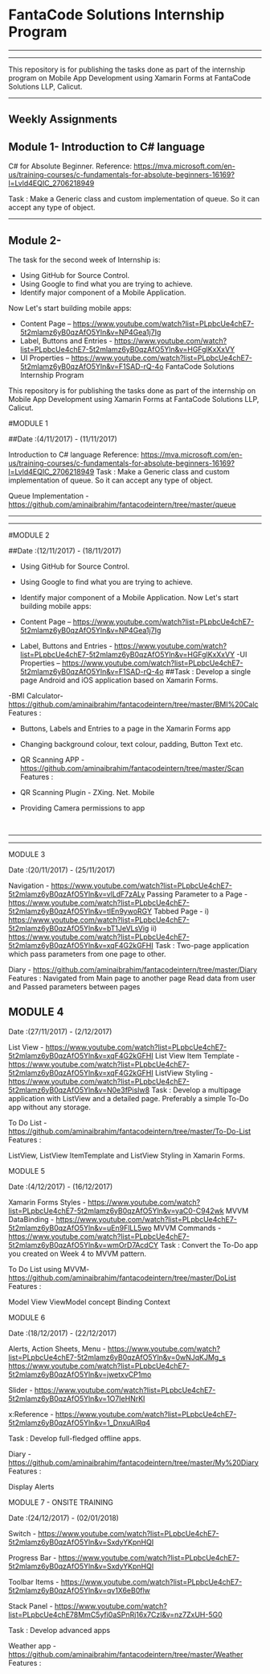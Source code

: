 # FantaCode Solutions Internship Program
<hr>
<hr>
  This repository is for publishing the tasks done as part of the internship program on Mobile App Development using Xamarin Forms  at FantaCode Solutions LLP, Calicut.
 <hr> 


## Weekly Assignments
            


   
## Module 1- Introduction to C# language

C# for Absolute Beginner.
Reference:  https://mva.microsoft.com/en-us/training-courses/c-fundamentals-for-absolute-beginners-16169?l=Lvld4EQIC_2706218949

Task : Make a Generic class and custom implementation of queue. So it can accept any type of object.
 
<hr>

   
## Module 2- 

The task for the second week of Internship is:
 - Using GitHub for Source Control.
 - Using Google to find what you are trying to achieve.
 - Identify major component of a Mobile Application.
 
 Now Let's start building mobile apps:

 - Content Page – https://www.youtube.com/watch?list=PLpbcUe4chE7-5t2mlamz6yB0qzAfO5Yln&v=NP4Gea1j7Ig 
 - Label, Buttons and Entries - https://www.youtube.com/watch?list=PLpbcUe4chE7-5t2mlamz6yB0qzAfO5Yln&v=HGFglKxXxVY
 - UI Properties – https://www.youtube.com/watch?list=PLpbcUe4chE7-5t2mlamz6yB0qzAfO5Yln&v=F1SAD-rQ-4o
FantaCode Solutions Internship Program

This repository is for publishing the tasks done as part of the internship on Mobile App Development using Xamarin Forms at FantaCode Solutions LLP, Calicut. 

#MODULE 1

##Date :(4/11/2017) - (11/11/2017)

Introduction to C# language 
Reference: https://mva.microsoft.com/en-us/training-courses/c-fundamentals-for-absolute-beginners-16169?l=Lvld4EQIC_2706218949
Task : Make a Generic class and custom implementation of queue. So it can accept any type of object.

Queue Implementation - https://github.com/aminaibrahim/fantacodeintern/tree/master/queue

<hr>
<hr>

#MODULE 2

##Date :(12/11/2017) - (18/11/2017)


- Using GitHub for Source Control.
- Using Google to find what you are trying to achieve.
- Identify major component of a Mobile Application.
Now Let's start building mobile apps:

- Content Page – https://www.youtube.com/watch?list=PLpbcUe4chE7-5t2mlamz6yB0qzAfO5Yln&v=NP4Gea1j7Ig
- Label, Buttons and Entries - https://www.youtube.com/watch?list=PLpbcUe4chE7-5t2mlamz6yB0qzAfO5Yln&v=HGFglKxXxVY
-UI Properties – https://www.youtube.com/watch?list=PLpbcUe4chE7-5t2mlamz6yB0qzAfO5Yln&v=F1SAD-rQ-4o
##Task : Develop a single page Android and iOS application based on Xamarin Forms.

-BMI Calculator- https://github.com/aminaibrahim/fantacodeintern/tree/master/BMI%20Calc
Features :
 - Buttons, Labels and Entries to a page in the Xamarin Forms app
 - Changing background colour, text colour, padding, Button Text etc.

- QR Scanning APP - https://github.com/aminaibrahim/fantacodeintern/tree/master/Scan
Features :
 - QR Scanning Plugin - ZXing. Net. Mobile 
 - Providing Camera permissions to app
<br>
<hr>
<hr>
MODULE 3

Date :(20/11/2017) - (25/11/2017)

Navigation - https://www.youtube.com/watch?list=PLpbcUe4chE7-5t2mlamz6yB0qzAfO5Yln&v=vlLdF7zALy
Passing Parameter to a Page - https://www.youtube.com/watch?list=PLpbcUe4chE7-5t2mlamz6yB0qzAfO5Yln&v=tlEn9ywoRGY
Tabbed Page - i) https://www.youtube.com/watch?list=PLpbcUe4chE7-5t2mlamz6yB0qzAfO5Yln&v=bT1JeVLsVig ii) https://www.youtube.com/watch?list=PLpbcUe4chE7-5t2mlamz6yB0qzAfO5Yln&v=xqF4G2kGFHI
Task : Two-page application which pass parameters from one page to other.

Diary - https://github.com/aminaibrahim/fantacodeintern/tree/master/Diary
Features :
Navigated from Main page to another page
Read data from user and Passed parameters between pages

## MODULE 4
Date :(27/11/2017) - (2/12/2017)

List View - https://www.youtube.com/watch?list=PLpbcUe4chE7-5t2mlamz6yB0qzAfO5Yln&v=xqF4G2kGFHI
List View Item Template - https://www.youtube.com/watch?list=PLpbcUe4chE7-5t2mlamz6yB0qzAfO5Yln&v=xqF4G2kGFHI
ListView Styling - https://www.youtube.com/watch?list=PLpbcUe4chE7-5t2mlamz6yB0qzAfO5Yln&v=N0e3fPisIw8
Task : Develop a multipage application with ListView and a detailed page. Preferably a simple To-Do app without any storage.

To Do List - https://github.com/aminaibrahim/fantacodeintern/tree/master/To-Do-List Features :

ListView, ListView ItemTemplate and ListView Styling in Xamarin Forms.

MODULE 5

Date :(4/12/2017) - (16/12/2017)

Xamarin Forms Styles - https://www.youtube.com/watch?list=PLpbcUe4chE7-5t2mlamz6yB0qzAfO5Yln&v=yaC0-C942wk
MVVM DataBinding - https://www.youtube.com/watch?list=PLpbcUe4chE7-5t2mlamz6yB0qzAfO5Yln&v=uEn9FlLL5wo
MVVM Commands - https://www.youtube.com/watch?list=PLpbcUe4chE7-5t2mlamz6yB0qzAfO5Yln&v=wmOrD7AcdCY
Task : Convert the To-Do app you created on Week 4 to MVVM pattern.

To Do List using MVVM- https://github.com/aminaibrahim/fantacodeintern/tree/master/DoList Features :

Model View ViewModel concept
Binding Context

MODULE 6

Date :(18/12/2017) - (22/12/2017)

Alerts, Action Sheets, Menu - https://www.youtube.com/watch?list=PLpbcUe4chE7-5t2mlamz6yB0qzAfO5Yln&v=0wNJqKJMg_s https://www.youtube.com/watch?list=PLpbcUe4chE7-5t2mlamz6yB0qzAfO5Yln&v=jwetxvCP1mo

Slider - https://www.youtube.com/watch?list=PLpbcUe4chE7-5t2mlamz6yB0qzAfO5Yln&v=1O7IeHNrKI

x:Reference - https://www.youtube.com/watch?list=PLpbcUe4chE7-5t2mlamz6yB0qzAfO5Yln&v=1_DnxuAlRq4

Task : Develop full-fledged offline apps.

Diary - https://github.com/aminaibrahim/fantacodeintern/tree/master/My%20Diary Features :

Display Alerts

MODULE 7 - ONSITE TRAINING

Date :(24/12/2017) - (02/01/2018)

Switch - https://www.youtube.com/watch?list=PLpbcUe4chE7-5t2mlamz6yB0qzAfO5Yln&v=SxdyYKpnHQI

Progress Bar - https://www.youtube.com/watch?list=PLpbcUe4chE7-5t2mlamz6yB0qzAfO5Yln&v=SxdyYKpnHQI

Toolbar Items - https://www.youtube.com/watch?list=PLpbcUe4chE7-5t2mlamz6yB0qzAfO5Yln&v=qv1X6eB0flw

Stack Panel - https://www.youtube.com/watch?list=PLpbcUe4chE78MmC5yfi0aSPnRj16x7Czl&v=nz7ZxUH-5G0

Task : Develop advanced apps

Weather app - https://github.com/aminaibrahim/fantacodeintern/tree/master/Weather Features :



